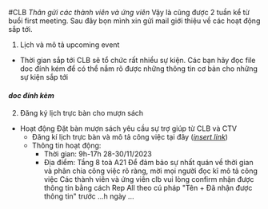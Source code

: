 #CLB 
*Thân gửi các thành viên và ứng viên*
Vậy là cũng được 2 tuần kể từ buổi first meeting. Sau đây bọn mình xin gửi mail giới thiệu về các hoạt động sắp tới.
1) Lịch và mô tả upcoming event
- Thời gian sắp tới CLB sẽ tổ chức rất nhiều sự kiện. Các bạn hãy đọc file doc đính kém để có thể nắm rõ được những thông tin cơ bản cho những sự kiện sắp tới
#### *doc đính kèm*

2) Đăng ký lịch trực bàn cho mượn sách
- Hoạt động Đặt bàn mượn sách yêu cầu sự trợ giúp từ CLB và CTV
	- Đăng kí lịch trực bàn và mô tả công việc tại đây ([*insert link*](https://docs.google.com/spreadsheets/d/1JYOqbrGcgw4e7iE5c327Yoin_UgxMmMu_lIvaatd5u0/edit?usp=sharing))
	- Thông tin hoạt động:
		- Thời gian: 9h-17h 28-30/11/2023
		- Địa điểm: Tầng 8 toà A21
Để đảm bảo sự nhất quán về thời gian và phân chia công việc rõ ràng, mời mọi người đọc kĩ mô tả công việc
Các thành viên và ứng viên clb vui lòng confirm nhận được thông tin bằng cách Rep All theo cú pháp "Tên + Đã nhận được thông tin" trước ...h ngày ...
